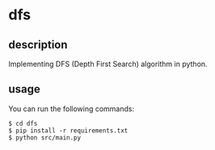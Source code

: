 # dfs

## description
Implementing DFS (Depth First Search) algorithm in python.

## usage
You can run the following commands:
```
$ cd dfs
$ pip install -r requirements.txt
$ python src/main.py
```
